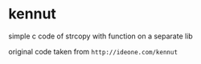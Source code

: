 # kennut
simple c code of strcopy with function on a separate lib

original code taken from `http://ideone.com/kennut`
